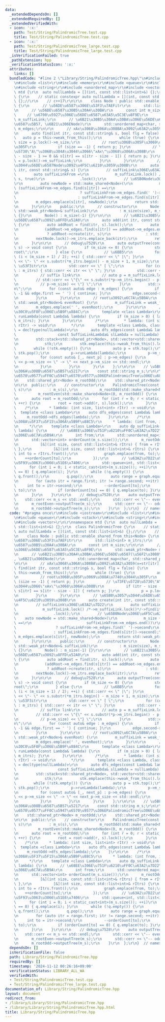 ```yaml
---
data:
  _extendedDependsOn: []
  _extendedRequiredBy: []
  _extendedVerifiedWith:
  - icon: ':x:'
    path: Test/String/PalindromicTree.test.cpp
    title: Test/String/PalindromicTree.test.cpp
  - icon: ':x:'
    path: Test/String/PalindromicTree_large.test.cpp
    title: Test/String/PalindromicTree_large.test.cpp
  _isVerificationFailed: true
  _pathExtension: hpp
  _verificationStatusIcon: ':x:'
  attributes:
    links: []
  bundledCode: "#line 2 \"Library/String/PalindromicTree.hpp\"\n#include <iostream>\r\
    \n#include <list>\r\n#include <memory>\r\n#include <queue>\r\n#include <stack>\r\
    \n#include <string>\r\n#include <unordered_map>\r\n#include <vector>\r\n\r\nnamespace\
    \ mtd {\r\n  auto nullLambda = [](int, const std::list<int>&) {};\r\n  class PalindromicTree\
    \ {\r\n    // static constexpr auto nullLambda = [](int, const std::list<int>&)\
    \ {};//\r\n    // c++17\r\n\r\n    class Node : public std::enable_shared_from_this<Node>\
    \ {\r\n      // \u56DE\u6587\u306E\u53F3\u7AEFitr\r\n      std::list<int> m_itrs;\r\
    \n      // \u56DE\u6587\u30B5\u30A4\u30BA\r\n      const int m_size;\r\n\r\n \
    \     // \u6700\u5927\u306E\u56DE\u6587\u63A5\u5C3E\u8F9E\r\n      std::weak_ptr<Node>\
    \ m_suffixLink;\r\n      // \u6B21\u30B5\u30A4\u30BA\u306E\u56DE\u6587(\u56F2\u3080\
    \u6587\u5B57, \u6B21\u306ENode)\r\n      std::unordered_map<char, std::shared_ptr<Node>>\
    \ m_edges;\r\n\r\n      // xAx\u3068\u306A\u308BA\u3092\u63A2\u3059(x=str[itr])\r\
    \n      auto find(int itr, const std::string& s, bool flg = false) {\r\n     \
    \   auto p = this->weak_from_this();\r\n        while (true) {\r\n          auto\
    \ size = p.lock()->m_size;\r\n          // root\u306B\u305F\u3069\u308A\u7740\u3044\
    \u305F\r\n          if (size == -1) { return p; }\r\n          // \u73FE\u5728\
    \u5730\"A\"\u306B\u304A\u3044\u3066\"xAx\"\u3068\u306A\u308B\r\n          if (itr\
    \ - size - 1 >= 0 && s[itr] == s[itr - size - 1]) { return p; }\r\n          p\
    \ = p.lock()->m_suffixLink;\r\n        }\r\n      }\r\n\r\n      // \u65B0\u3057\
    \u3044\u56DE\u6587Node\u3092\u4F5C\u6210\u3059\u308B\r\n      auto create(int\
    \ itr, const std::string& s) {\r\n        // suffixLink\u306E\u63A2\u7D22\r\n\
    \        auto suffixLinkFrom =\r\n            m_suffixLink.lock() /*->m_suffixLink.lock()*/->find(itr,\
    \ s, true)\r\n                .lock();\r\n        // \u65B0Node\u306E\u4F5C\u6210\
    \r\n        auto newNode = std::make_shared<Node>(\r\n            m_size + 2,\
    \ (suffixLinkFrom->m_edges.find(s[itr]) ==\r\n                         suffixLinkFrom->m_edges.end())\r\
    \n                            ? suffixLinkFrom->m_edges.find(' ')->second\r\n\
    \                            : suffixLinkFrom->m_edges.find(s[itr])->second);\r\
    \n        m_edges.emplace(s[itr], newNode);\r\n        return std::weak_ptr<Node>(newNode);\r\
    \n      }\r\n\r\n    public:\r\n      // constructor\r\n      Node(int size, const\
    \ std::weak_ptr<Node>& suffixLink)\r\n          : m_size(size), m_suffixLink(suffixLink)\
    \ {}\r\n      Node() : m_size(-1) {}\r\n\r\n      // \u6B21\u30B5\u30A4\u30BA\u306E\
    \u56DE\u6587\u3092\u8FFD\u52A0\r\n      auto add(int itr, const std::string& s)\
    \ {\r\n        auto addRoot = find(itr, s).lock();\r\n        auto nextNode =\r\
    \n            (addRoot->m_edges.find(s[itr]) == addRoot->m_edges.end())\r\n  \
    \              ? addRoot->create(itr, s)\r\n                : std::weak_ptr<Node>(addRoot->m_edges.find(s[itr])->second);\r\
    \n        nextNode.lock()->m_itrs.emplace_back(itr);\r\n        return nextNode;\r\
    \n      }\r\n\r\n      // debug\u7528\r\n      auto outputTree(const std::string&\
    \ s) -> void const {\r\n        if (m_size <= 0) {\r\n          std::cerr << \"\
    root\";\r\n        } else {\r\n          // \u6BB5\r\n          for (int i = 0;\
    \ (i < (m_size + 1) / 2); ++i) { std::cerr << \" |\"; }\r\n          std::cerr\
    \ << \"- \" << s.substr(*m_itrs.begin() - m_size + 1, m_size);\r\n          //\
    \ \u53F3itr\r\n          std::cerr << \" [ \";\r\n          for (const auto& itr\
    \ : m_itrs) { std::cerr << itr << \" \"; }\r\n          std::cerr << \"] \";\r\
    \n          // suffix link\r\n          // auto p = m_suffixLink.lock();\r\n \
    \         // std::cerr << \"{\" << s.substr(*p->m_itrs.begin() - p->m_size + 1,\r\
    \n          // p->m_size) << \"} \";\r\n        }\r\n        std::cerr << \"\\\
    n\";\r\n        for (const auto& edge : m_edges) {\r\n          if (m_size ==\
    \ -1 && edge.first == ' ') { continue; }\r\n          edge.second->outputTree(s);\r\
    \n        }\r\n      }\r\n\r\n      // root\u3092\u6C7A\u5B9A\r\n      auto isOddRoot(const\
    \ std::weak_ptr<Node>& evenRoot) {\r\n        m_suffixLink = weak_from_this();\r\
    \n        m_edges.emplace(' ', evenRoot);\r\n      }\r\n\r\n      // \u30E9\u30E0\
    \u30C0\u5F0F\u306E\u5B9F\u884C\r\n      template <class Lambda>\r\n      auto\
    \ runLambda(const Lambda& lambda) {\r\n        if (m_size > 0) { lambda(m_size,\
    \ m_itrs); }\r\n      }\r\n\r\n      /*\r\n       * lambda: (int size, list<int>\
    \ rItr) -> void\r\n       */\r\n      template <class Lambda, class SuffixLinkLambda\
    \ = decltype(nullLambda)>\r\n      auto dfs_edges(const Lambda& lambda,\r\n  \
    \                   const SuffixLinkLambda& slLambda = nullLambda) -> void {\r\
    \n        std::stack<std::shared_ptr<Node>, std::vector<std::shared_ptr<Node>>>\r\
    \n            stk;\r\n        stk.emplace(this->weak_from_this().lock());\r\n\
    \        while (!stk.empty()) {\r\n          auto p = stk.top();\r\n         \
    \ stk.pop();\r\n          p->runLambda(lambda);\r\n          p->m_suffixLink.lock()->runLambda(slLambda);\r\
    \n          for (const auto& [_, next_p] : p->m_edges) {\r\n            // std::cerr\
    \ << p->m_size << \" -> \" << next_p->m_size << std::endl;\r\n            stk.emplace(next_p);\r\
    \n          }\r\n        }\r\n      }\r\n    };\r\n\r\n    // \u5BFE\u8C61\u3068\
    \u306A\u308B\u6587\u5B57\u5217\r\n    const std::string m_s;\r\n\r\n    // \u5076\
    \u6570\u9577\uFF0C\u5947\u6570\u9577\u306EPalindromicTree\u306E\u6839(0, -1)\r\
    \n    std::shared_ptr<Node> m_rootOdd;\r\n    std::shared_ptr<Node> m_rootEven;\r\
    \n\r\n  public:\r\n    // constructor\r\n    PalindromicTree(const std::string&\
    \ s)\r\n        : m_s(s),\r\n          m_rootOdd(std::make_shared<Node>()),\r\n\
    \          m_rootEven(std::make_shared<Node>(0, m_rootOdd)) {\r\n      m_rootOdd->isOddRoot(m_rootEven);\r\
    \n      auto root = m_rootOdd;\r\n      for (int r = 0; r < static_cast<int>(s.size());\
    \ ++r) {\r\n        root = root->add(r, s).lock();\r\n      }\r\n    }\r\n\r\n\
    \    /*\r\n     * lambda: (int size, list<int> rItr) -> void\r\n     */\r\n  \
    \  template <class Lambda>\r\n    auto dfs_edges(const Lambda& lambda) {\r\n \
    \     m_rootOdd->dfs_edges(lambda);\r\n    }\r\n\r\n    /*\r\n     * \u304B\u306A\
    \u308A\u5F37\u5F15\u306A\u5B9F\u88C5\r\n     * lambda: (int from, int to) -> void\r\
    \n     */\r\n    template <class Lambda>\r\n    auto dp_suffixLink(const Lambda&\
    \ lambda) {\r\n      // \u68EE\u306E\u751F\u6210\uFF0C\u63A2\u7D22\u9806\u5E8F\
    \u306E\u6C7A\u5B9A\r\n      int from;\r\n      std::unordered_map<int, int> graph;\r\
    \n      std::vector<int> orderCount(m_s.size());\r\n      m_rootOdd->dfs_edges(\r\
    \n          [&](int size, const std::list<int>& rItrs) { from = rItrs.front();\
    \ },\r\n          [&](int size, const std::list<int>& rItrs) {\r\n           \
    \ int to = rItrs.front();\r\n            graph.emplace(from, to);\r\n        \
    \    ++orderCount[to];\r\n          });\r\n      // \u63A2\u7D22\u9806\u5E8F\u306B\
    \u5F93\u3063\u3066\u51E6\u7406\r\n      std::queue<int, std::list<int>> q;\r\n\
    \      for (int i = 0; i < static_cast<int>(m_s.size()); ++i)\r\n        if (orderCount[i]\
    \ == 0) { q.emplace(i); }\r\n      while (!q.empty()) {\r\n        int from =\
    \ q.front();\r\n        q.pop();\r\n        auto range = graph.equal_range(from);\r\
    \n        for (auto itr = range.first; itr != range.second; ++itr) {\r\n     \
    \     int to = itr->second;\r\n          --orderCount[to];\r\n          lambda(from,\
    \ to);\r\n          if (orderCount[to] == 0) { q.emplace(to); }\r\n        }\r\
    \n      }\r\n    }\r\n\r\n    // debug\u7528\r\n    auto outputTree() {\r\n  \
    \    std::cerr << m_s << std::endl;\r\n      std::cerr << \"-- even --\\n\";\r\
    \n      m_rootEven->outputTree(m_s);\r\n      std::cerr << \"-- odd --\\n\";\r\
    \n      m_rootOdd->outputTree(m_s);\r\n    }\r\n  };\r\n}  // namespace mtd\r\n"
  code: "#pragma once\r\n#include <iostream>\r\n#include <list>\r\n#include <memory>\r\
    \n#include <queue>\r\n#include <stack>\r\n#include <string>\r\n#include <unordered_map>\r\
    \n#include <vector>\r\n\r\nnamespace mtd {\r\n  auto nullLambda = [](int, const\
    \ std::list<int>&) {};\r\n  class PalindromicTree {\r\n    // static constexpr\
    \ auto nullLambda = [](int, const std::list<int>&) {};//\r\n    // c++17\r\n\r\
    \n    class Node : public std::enable_shared_from_this<Node> {\r\n      // \u56DE\
    \u6587\u306E\u53F3\u7AEFitr\r\n      std::list<int> m_itrs;\r\n      // \u56DE\
    \u6587\u30B5\u30A4\u30BA\r\n      const int m_size;\r\n\r\n      // \u6700\u5927\
    \u306E\u56DE\u6587\u63A5\u5C3E\u8F9E\r\n      std::weak_ptr<Node> m_suffixLink;\r\
    \n      // \u6B21\u30B5\u30A4\u30BA\u306E\u56DE\u6587(\u56F2\u3080\u6587\u5B57\
    , \u6B21\u306ENode)\r\n      std::unordered_map<char, std::shared_ptr<Node>> m_edges;\r\
    \n\r\n      // xAx\u3068\u306A\u308BA\u3092\u63A2\u3059(x=str[itr])\r\n      auto\
    \ find(int itr, const std::string& s, bool flg = false) {\r\n        auto p =\
    \ this->weak_from_this();\r\n        while (true) {\r\n          auto size = p.lock()->m_size;\r\
    \n          // root\u306B\u305F\u3069\u308A\u7740\u3044\u305F\r\n          if\
    \ (size == -1) { return p; }\r\n          // \u73FE\u5728\u5730\"A\"\u306B\u304A\
    \u3044\u3066\"xAx\"\u3068\u306A\u308B\r\n          if (itr - size - 1 >= 0 &&\
    \ s[itr] == s[itr - size - 1]) { return p; }\r\n          p = p.lock()->m_suffixLink;\r\
    \n        }\r\n      }\r\n\r\n      // \u65B0\u3057\u3044\u56DE\u6587Node\u3092\
    \u4F5C\u6210\u3059\u308B\r\n      auto create(int itr, const std::string& s) {\r\
    \n        // suffixLink\u306E\u63A2\u7D22\r\n        auto suffixLinkFrom =\r\n\
    \            m_suffixLink.lock() /*->m_suffixLink.lock()*/->find(itr, s, true)\r\
    \n                .lock();\r\n        // \u65B0Node\u306E\u4F5C\u6210\r\n    \
    \    auto newNode = std::make_shared<Node>(\r\n            m_size + 2, (suffixLinkFrom->m_edges.find(s[itr])\
    \ ==\r\n                         suffixLinkFrom->m_edges.end())\r\n          \
    \                  ? suffixLinkFrom->m_edges.find(' ')->second\r\n           \
    \                 : suffixLinkFrom->m_edges.find(s[itr])->second);\r\n       \
    \ m_edges.emplace(s[itr], newNode);\r\n        return std::weak_ptr<Node>(newNode);\r\
    \n      }\r\n\r\n    public:\r\n      // constructor\r\n      Node(int size, const\
    \ std::weak_ptr<Node>& suffixLink)\r\n          : m_size(size), m_suffixLink(suffixLink)\
    \ {}\r\n      Node() : m_size(-1) {}\r\n\r\n      // \u6B21\u30B5\u30A4\u30BA\u306E\
    \u56DE\u6587\u3092\u8FFD\u52A0\r\n      auto add(int itr, const std::string& s)\
    \ {\r\n        auto addRoot = find(itr, s).lock();\r\n        auto nextNode =\r\
    \n            (addRoot->m_edges.find(s[itr]) == addRoot->m_edges.end())\r\n  \
    \              ? addRoot->create(itr, s)\r\n                : std::weak_ptr<Node>(addRoot->m_edges.find(s[itr])->second);\r\
    \n        nextNode.lock()->m_itrs.emplace_back(itr);\r\n        return nextNode;\r\
    \n      }\r\n\r\n      // debug\u7528\r\n      auto outputTree(const std::string&\
    \ s) -> void const {\r\n        if (m_size <= 0) {\r\n          std::cerr << \"\
    root\";\r\n        } else {\r\n          // \u6BB5\r\n          for (int i = 0;\
    \ (i < (m_size + 1) / 2); ++i) { std::cerr << \" |\"; }\r\n          std::cerr\
    \ << \"- \" << s.substr(*m_itrs.begin() - m_size + 1, m_size);\r\n          //\
    \ \u53F3itr\r\n          std::cerr << \" [ \";\r\n          for (const auto& itr\
    \ : m_itrs) { std::cerr << itr << \" \"; }\r\n          std::cerr << \"] \";\r\
    \n          // suffix link\r\n          // auto p = m_suffixLink.lock();\r\n \
    \         // std::cerr << \"{\" << s.substr(*p->m_itrs.begin() - p->m_size + 1,\r\
    \n          // p->m_size) << \"} \";\r\n        }\r\n        std::cerr << \"\\\
    n\";\r\n        for (const auto& edge : m_edges) {\r\n          if (m_size ==\
    \ -1 && edge.first == ' ') { continue; }\r\n          edge.second->outputTree(s);\r\
    \n        }\r\n      }\r\n\r\n      // root\u3092\u6C7A\u5B9A\r\n      auto isOddRoot(const\
    \ std::weak_ptr<Node>& evenRoot) {\r\n        m_suffixLink = weak_from_this();\r\
    \n        m_edges.emplace(' ', evenRoot);\r\n      }\r\n\r\n      // \u30E9\u30E0\
    \u30C0\u5F0F\u306E\u5B9F\u884C\r\n      template <class Lambda>\r\n      auto\
    \ runLambda(const Lambda& lambda) {\r\n        if (m_size > 0) { lambda(m_size,\
    \ m_itrs); }\r\n      }\r\n\r\n      /*\r\n       * lambda: (int size, list<int>\
    \ rItr) -> void\r\n       */\r\n      template <class Lambda, class SuffixLinkLambda\
    \ = decltype(nullLambda)>\r\n      auto dfs_edges(const Lambda& lambda,\r\n  \
    \                   const SuffixLinkLambda& slLambda = nullLambda) -> void {\r\
    \n        std::stack<std::shared_ptr<Node>, std::vector<std::shared_ptr<Node>>>\r\
    \n            stk;\r\n        stk.emplace(this->weak_from_this().lock());\r\n\
    \        while (!stk.empty()) {\r\n          auto p = stk.top();\r\n         \
    \ stk.pop();\r\n          p->runLambda(lambda);\r\n          p->m_suffixLink.lock()->runLambda(slLambda);\r\
    \n          for (const auto& [_, next_p] : p->m_edges) {\r\n            // std::cerr\
    \ << p->m_size << \" -> \" << next_p->m_size << std::endl;\r\n            stk.emplace(next_p);\r\
    \n          }\r\n        }\r\n      }\r\n    };\r\n\r\n    // \u5BFE\u8C61\u3068\
    \u306A\u308B\u6587\u5B57\u5217\r\n    const std::string m_s;\r\n\r\n    // \u5076\
    \u6570\u9577\uFF0C\u5947\u6570\u9577\u306EPalindromicTree\u306E\u6839(0, -1)\r\
    \n    std::shared_ptr<Node> m_rootOdd;\r\n    std::shared_ptr<Node> m_rootEven;\r\
    \n\r\n  public:\r\n    // constructor\r\n    PalindromicTree(const std::string&\
    \ s)\r\n        : m_s(s),\r\n          m_rootOdd(std::make_shared<Node>()),\r\n\
    \          m_rootEven(std::make_shared<Node>(0, m_rootOdd)) {\r\n      m_rootOdd->isOddRoot(m_rootEven);\r\
    \n      auto root = m_rootOdd;\r\n      for (int r = 0; r < static_cast<int>(s.size());\
    \ ++r) {\r\n        root = root->add(r, s).lock();\r\n      }\r\n    }\r\n\r\n\
    \    /*\r\n     * lambda: (int size, list<int> rItr) -> void\r\n     */\r\n  \
    \  template <class Lambda>\r\n    auto dfs_edges(const Lambda& lambda) {\r\n \
    \     m_rootOdd->dfs_edges(lambda);\r\n    }\r\n\r\n    /*\r\n     * \u304B\u306A\
    \u308A\u5F37\u5F15\u306A\u5B9F\u88C5\r\n     * lambda: (int from, int to) -> void\r\
    \n     */\r\n    template <class Lambda>\r\n    auto dp_suffixLink(const Lambda&\
    \ lambda) {\r\n      // \u68EE\u306E\u751F\u6210\uFF0C\u63A2\u7D22\u9806\u5E8F\
    \u306E\u6C7A\u5B9A\r\n      int from;\r\n      std::unordered_map<int, int> graph;\r\
    \n      std::vector<int> orderCount(m_s.size());\r\n      m_rootOdd->dfs_edges(\r\
    \n          [&](int size, const std::list<int>& rItrs) { from = rItrs.front();\
    \ },\r\n          [&](int size, const std::list<int>& rItrs) {\r\n           \
    \ int to = rItrs.front();\r\n            graph.emplace(from, to);\r\n        \
    \    ++orderCount[to];\r\n          });\r\n      // \u63A2\u7D22\u9806\u5E8F\u306B\
    \u5F93\u3063\u3066\u51E6\u7406\r\n      std::queue<int, std::list<int>> q;\r\n\
    \      for (int i = 0; i < static_cast<int>(m_s.size()); ++i)\r\n        if (orderCount[i]\
    \ == 0) { q.emplace(i); }\r\n      while (!q.empty()) {\r\n        int from =\
    \ q.front();\r\n        q.pop();\r\n        auto range = graph.equal_range(from);\r\
    \n        for (auto itr = range.first; itr != range.second; ++itr) {\r\n     \
    \     int to = itr->second;\r\n          --orderCount[to];\r\n          lambda(from,\
    \ to);\r\n          if (orderCount[to] == 0) { q.emplace(to); }\r\n        }\r\
    \n      }\r\n    }\r\n\r\n    // debug\u7528\r\n    auto outputTree() {\r\n  \
    \    std::cerr << m_s << std::endl;\r\n      std::cerr << \"-- even --\\n\";\r\
    \n      m_rootEven->outputTree(m_s);\r\n      std::cerr << \"-- odd --\\n\";\r\
    \n      m_rootOdd->outputTree(m_s);\r\n    }\r\n  };\r\n}  // namespace mtd\r\n"
  dependsOn: []
  isVerificationFile: false
  path: Library/String/PalindromicTree.hpp
  requiredBy: []
  timestamp: '2024-11-12 00:26:16+09:00'
  verificationStatus: LIBRARY_ALL_WA
  verifiedWith:
  - Test/String/PalindromicTree.test.cpp
  - Test/String/PalindromicTree_large.test.cpp
documentation_of: Library/String/PalindromicTree.hpp
layout: document
redirect_from:
- /library/Library/String/PalindromicTree.hpp
- /library/Library/String/PalindromicTree.hpp.html
title: Library/String/PalindromicTree.hpp
---
```

